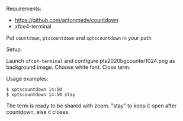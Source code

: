 
Requirements:

* https://github.com/antonmedv/countdown
* xfce4-terminal

Put `countdown`, `ptscountdown` and `xptscountdown` in your path

Setup:

Launch `xfce4-terminal` and configure pts2020bgcounter1024.png as background image. Choose white font. Close term.

Usage examples:
```
$ xptscountdown 14:50
$ xptscountdown 14:50 stay
```

The term is ready to be shared with zoom. "stay" to keep it open after countdown, else it closes.
